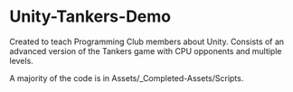 # Unity-Tankers-Demo
Created to teach Programming Club members about Unity. Consists of an advanced version of the Tankers game with CPU opponents and multiple levels.

A majority of the code is in Assets/_Completed-Assets/Scripts.
